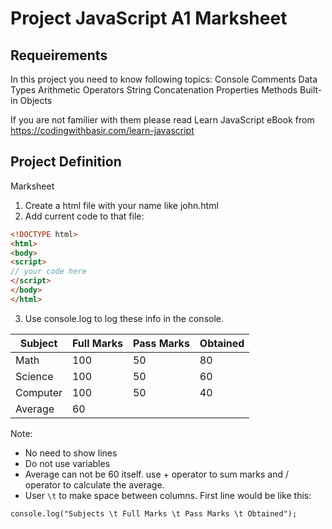 # Project JavaScript A1 Marksheet

## Requeirements
In this project you need to know following topics:
Console Comments Data Types Arithmetic Operators String Concatenation Properties Methods Built-in Objects

If you are not familier with them please read Learn JavaScript eBook from https://codingwithbasir.com/learn-javascript

## Project Definition

Marksheet

1. Create a html file with your name like john.html
2. Add current code to that file:
```html
<!DOCTYPE html>
<html>
<body>
<script>
// your code here
</script>
</body>
</html>

```
3. Use console.log to log these info in the console.

| Subject  | Full Marks |Pass Marks |Obtained |
| --- | --- | --- | --- |
| Math  | 100  | 50  | 80  |
| Science  | 100  | 50  | 60  |
| Computer  | 100  | 50  | 40  |
| Average  | 60  |




Note:
* No need to show lines
* Do not use variables
* Average can not be 60 itself. use + operator to sum marks and / operator to calculate the average.
* User `\t` to make space between columns. First line would be like this:
```
console.log("Subjects \t Full Marks \t Pass Marks \t Obtained");
```
